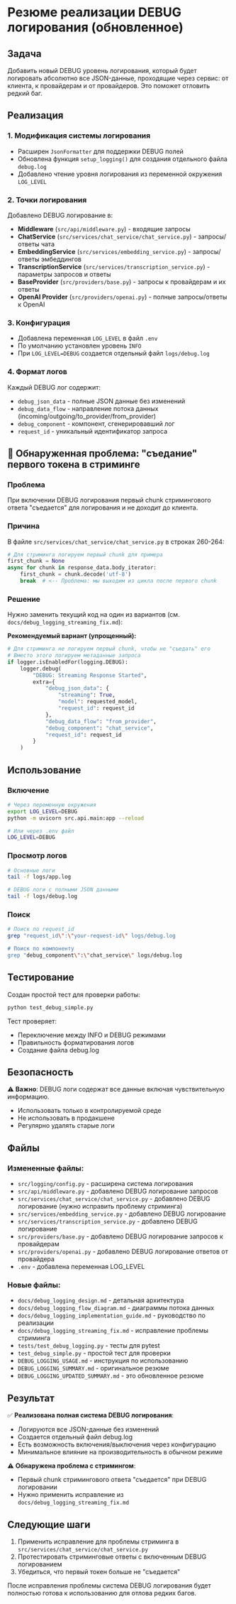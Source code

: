 # Резюме реализации DEBUG логирования (обновленное)

## Задача

Добавить новый DEBUG уровень логирования, который будет логировать абсолютно все JSON-данные, проходящие через сервис: от клиента, к провайдерам и от провайдеров. Это поможет отловить редкий баг.

## Реализация

### 1. Модификация системы логирования
- Расширен `JsonFormatter` для поддержки DEBUG полей
- Обновлена функция `setup_logging()` для создания отдельного файла `debug.log`
- Добавлено чтение уровня логирования из переменной окружения `LOG_LEVEL`

### 2. Точки логирования
Добавлено DEBUG логирование в:
- **Middleware** (`src/api/middleware.py`) - входящие запросы
- **ChatService** (`src/services/chat_service/chat_service.py`) - запросы/ответы чата
- **EmbeddingService** (`src/services/embedding_service.py`) - запросы/ответы эмбеддингов
- **TranscriptionService** (`src/services/transcription_service.py`) - параметры запросов и ответы
- **BaseProvider** (`src/providers/base.py`) - запросы к провайдерам и их ответы
- **OpenAI Provider** (`src/providers/openai.py`) - полные запросы/ответы к OpenAI

### 3. Конфигурация
- Добавлена переменная `LOG_LEVEL` в файл `.env`
- По умолчанию установлен уровень `INFO`
- При `LOG_LEVEL=DEBUG` создается отдельный файл `logs/debug.log`

### 4. Формат логов
Каждый DEBUG лог содержит:
- `debug_json_data` - полные JSON данные без изменений
- `debug_data_flow` - направление потока данных (incoming/outgoing/to_provider/from_provider)
- `debug_component` - компонент, сгенерировавший лог
- `request_id` - уникальный идентификатор запроса

## 🐛 Обнаруженная проблема: "съедание" первого токена в стриминге

### Проблема
При включении DEBUG логирования первый chunk стримингового ответа "съедается" для логирования и не доходит до клиента.

### Причина
В файле `src/services/chat_service/chat_service.py` в строках 260-264:

```python
# Для стриминга логируем первый chunk для примера
first_chunk = None
async for chunk in response_data.body_iterator:
    first_chunk = chunk.decode('utf-8')
    break  # <-- Проблема: мы выходим из цикла после первого chunk
```

### Решение
Нужно заменить текущий код на один из вариантов (см. `docs/debug_logging_streaming_fix.md`):

**Рекомендуемый вариант (упрощенный):**
```python
# Для стриминга не логируем первый chunk, чтобы не "съедать" его
# Вместо этого логируем метаданные запроса
if logger.isEnabledFor(logging.DEBUG):
    logger.debug(
        "DEBUG: Streaming Response Started",
        extra={
            "debug_json_data": {
                "streaming": True,
                "model": requested_model,
                "request_id": request_id
            },
            "debug_data_flow": "from_provider",
            "debug_component": "chat_service",
            "request_id": request_id
        }
    )
```

## Использование

### Включение
```bash
# Через переменную окружения
export LOG_LEVEL=DEBUG
python -m uvicorn src.api.main:app --reload

# Или через .env файл
LOG_LEVEL=DEBUG
```

### Просмотр логов
```bash
# Основные логи
tail -f logs/app.log

# DEBUG логи с полными JSON данными
tail -f logs/debug.log
```

### Поиск
```bash
# Поиск по request_id
grep "request_id\":\"your-request-id\" logs/debug.log

# Поиск по компоненту
grep "debug_component\":\"chat_service\" logs/debug.log
```

## Тестирование

Создан простой тест для проверки работы:
```bash
python test_debug_simple.py
```

Тест проверяет:
- Переключение между INFO и DEBUG режимами
- Правильность форматирования логов
- Создание файла debug.log

## Безопасность

⚠️ **Важно**: DEBUG логи содержат все данные включая чувствительную информацию.
- Использовать только в контролируемой среде
- Не использовать в продакшене
- Регулярно удалять старые логи

## Файлы

### Измененные файлы:
- `src/logging/config.py` - расширена система логирования
- `src/api/middleware.py` - добавлено DEBUG логирование запросов
- `src/services/chat_service/chat_service.py` - добавлено DEBUG логирование (нужно исправить проблему стриминга)
- `src/services/embedding_service.py` - добавлено DEBUG логирование
- `src/services/transcription_service.py` - добавлено DEBUG логирование
- `src/providers/base.py` - добавлено DEBUG логирование запросов к провайдерам
- `src/providers/openai.py` - добавлено DEBUG логирование ответов от провайдера
- `.env` - добавлена переменная LOG_LEVEL

### Новые файлы:
- `docs/debug_logging_design.md` - детальная архитектура
- `docs/debug_logging_flow_diagram.md` - диаграммы потока данных
- `docs/debug_logging_implementation_guide.md` - руководство по реализации
- `docs/debug_logging_streaming_fix.md` - исправление проблемы стриминга
- `tests/test_debug_logging.py` - тесты для pytest
- `test_debug_simple.py` - простой тест для проверки
- `DEBUG_LOGGING_USAGE.md` - инструкция по использованию
- `DEBUG_LOGGING_SUMMARY.md` - оригинальное резюме
- `DEBUG_LOGGING_UPDATED_SUMMARY.md` - это обновленное резюме

## Результат

✅ **Реализована полная система DEBUG логирования**:
- Логируются все JSON-данные без изменений
- Создается отдельный файл debug.log
- Есть возможность включения/выключения через конфигурацию
- Минимальное влияние на производительность в обычном режиме

⚠️ **Обнаружена проблема с стримингом**:
- Первый chunk стримингового ответа "съедается" при DEBUG логировании
- Нужно применить исправление из `docs/debug_logging_streaming_fix.md`

## Следующие шаги

1. Применить исправление для проблемы стриминга в `src/services/chat_service/chat_service.py`
2. Протестировать стриминговые ответы с включенным DEBUG логированием
3. Убедиться, что первый токен больше не "съедается"

После исправления проблемы система DEBUG логирования будет полностью готова к использованию для отлова редких багов.